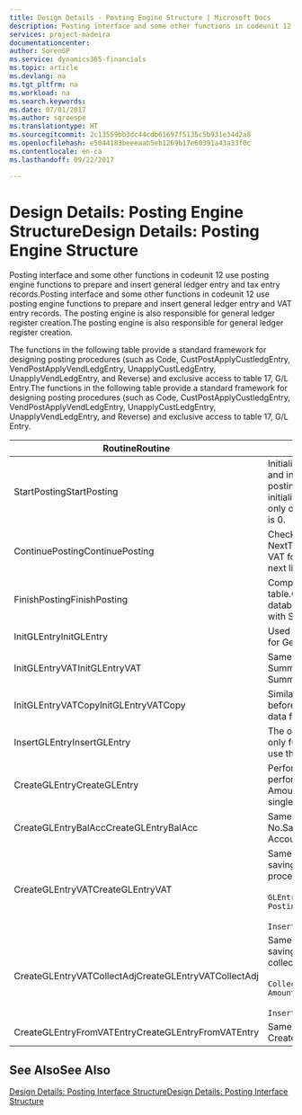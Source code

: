 ```yaml
---
title: Design Details - Posting Engine Structure | Microsoft Docs
description: Posting interface and some other functions in codeunit 12 use posting engine functions to prepare and insert general ledger entry and tax entry records. The posting engine is also responsible for general ledger register creation.
services: project-madeira
documentationcenter: 
author: SorenGP
ms.service: dynamics365-financials
ms.topic: article
ms.devlang: na
ms.tgt_pltfrm: na
ms.workload: na
ms.search.keywords: 
ms.date: 07/01/2017
ms.author: sgroespe
ms.translationtype: HT
ms.sourcegitcommit: 2c13559bb3dc44cdb61697f5135c5b931e34d2a8
ms.openlocfilehash: e5044183beeeaab5eb1269b17e60391a43a33f0c
ms.contentlocale: en-ca
ms.lasthandoff: 09/22/2017

---
```

# <a name="design-details-posting-engine-structure"></a><span data-ttu-id="f6dbc-104">Design Details: Posting Engine Structure</span><span class="sxs-lookup"><span data-stu-id="f6dbc-104">Design Details: Posting Engine Structure</span></span>
<span data-ttu-id="f6dbc-105">Posting interface and some other functions in codeunit 12 use posting engine functions to prepare and insert general ledger entry and tax entry records.</span><span class="sxs-lookup"><span data-stu-id="f6dbc-105">Posting interface and some other functions in codeunit 12 use posting engine functions to prepare and insert general ledger entry and VAT entry records.</span></span> <span data-ttu-id="f6dbc-106">The posting engine is also responsible for general ledger register creation.</span><span class="sxs-lookup"><span data-stu-id="f6dbc-106">The posting engine is also responsible for general ledger register creation.</span></span>  
  
 <span data-ttu-id="f6dbc-107">The functions in the following table provide a standard framework for designing posting procedures (such as Code, CustPostApplyCustledgEntry, VendPostApplyVendLedgEntry, UnapplyCustLedgEntry, UnapplyVendLedgEntry, and Reverse) and exclusive access to table 17, G/L Entry.</span><span class="sxs-lookup"><span data-stu-id="f6dbc-107">The functions in the following table provide a standard framework for designing posting procedures (such as Code, CustPostApplyCustledgEntry, VendPostApplyVendLedgEntry, UnapplyCustLedgEntry, UnapplyVendLedgEntry, and Reverse) and exclusive access to table 17, G/L Entry.</span></span>  
  
|<span data-ttu-id="f6dbc-108">Routine</span><span class="sxs-lookup"><span data-stu-id="f6dbc-108">Routine</span></span>|<span data-ttu-id="f6dbc-109">Description</span><span class="sxs-lookup"><span data-stu-id="f6dbc-109">Description</span></span>|  
|-------------|---------------------------------------|  
|<span data-ttu-id="f6dbc-110">StartPosting</span><span class="sxs-lookup"><span data-stu-id="f6dbc-110">StartPosting</span></span>|<span data-ttu-id="f6dbc-111">Initializes posting buffer TempGLEntryBuf, locks G/L Entry and Tax Entry tables, and initializes Accounting Period, G/L Register, and Exchange Rate.</span><span class="sxs-lookup"><span data-stu-id="f6dbc-111">Initializes posting buffer TempGLEntryBuf, locks G/L Entry and VAT Entry tables, and initializes Accounting Period, G/L Register, and Exchange Rate.</span></span> <span data-ttu-id="f6dbc-112">Should be called only once, then NextEntryNo is 0.</span><span class="sxs-lookup"><span data-stu-id="f6dbc-112">Should be called only once, then NextEntryNo is 0.</span></span>|  
|<span data-ttu-id="f6dbc-113">ContinuePosting</span><span class="sxs-lookup"><span data-stu-id="f6dbc-113">ContinuePosting</span></span>|<span data-ttu-id="f6dbc-114">Checks and posts unrealized tax for previous transaction increment NextTransactionNo and prepares post of next line.</span><span class="sxs-lookup"><span data-stu-id="f6dbc-114">Checks and posts unrealized VAT for previous transaction increment NextTransactionNo and prepares post of next line.</span></span>|  
|<span data-ttu-id="f6dbc-115">FinishPosting</span><span class="sxs-lookup"><span data-stu-id="f6dbc-115">FinishPosting</span></span>|<span data-ttu-id="f6dbc-116">Completes posting by inserting G/L entries from temporary buffer into database table.</span><span class="sxs-lookup"><span data-stu-id="f6dbc-116">Completes posting by inserting G/L entries from temporary buffer into database table.</span></span> <span data-ttu-id="f6dbc-117">Always used together with StartPosting.</span><span class="sxs-lookup"><span data-stu-id="f6dbc-117">Always used together with StartPosting.</span></span> <span data-ttu-id="f6dbc-118">Checks for inconsistencies.</span><span class="sxs-lookup"><span data-stu-id="f6dbc-118">Checks for inconsistencies.</span></span>|  
|<span data-ttu-id="f6dbc-119">InitGLEntry</span><span class="sxs-lookup"><span data-stu-id="f6dbc-119">InitGLEntry</span></span>|<span data-ttu-id="f6dbc-120">Used to initialize new G/L entry for Gen. Jnl Line.</span><span class="sxs-lookup"><span data-stu-id="f6dbc-120">Used to initialize new G/L entry for Gen. Jnl Line.</span></span> <span data-ttu-id="f6dbc-121">Returns GLEntry as parameter.</span><span class="sxs-lookup"><span data-stu-id="f6dbc-121">Returns GLEntry as parameter.</span></span>|  
|<span data-ttu-id="f6dbc-122">InitGLEntryVAT</span><span class="sxs-lookup"><span data-stu-id="f6dbc-122">InitGLEntryVAT</span></span>|<span data-ttu-id="f6dbc-123">Same as InitGLEntry, but also assigns Bal. Account No. and SummarizeVAT.</span><span class="sxs-lookup"><span data-stu-id="f6dbc-123">Same as InitGLEntry, but also assigns Bal. Account No. and SummarizeVAT.</span></span>|  
|<span data-ttu-id="f6dbc-124">InitGLEntryVATCopy</span><span class="sxs-lookup"><span data-stu-id="f6dbc-124">InitGLEntryVATCopy</span></span>|<span data-ttu-id="f6dbc-125">Similar to InitGLEntryTax, but also copies posting groups data from Tax Entry before SummarizeTax.</span><span class="sxs-lookup"><span data-stu-id="f6dbc-125">Similar to InitGLEntryVAT, but also copies posting groups data from VAT Entry before SummarizeVAT.</span></span>|  
|<span data-ttu-id="f6dbc-126">InsertGLEntry</span><span class="sxs-lookup"><span data-stu-id="f6dbc-126">InsertGLEntry</span></span>|<span data-ttu-id="f6dbc-127">The only function that inserts G/L entry into global TempGLEntryBuf table.</span><span class="sxs-lookup"><span data-stu-id="f6dbc-127">The only function that inserts G/L entry into global TempGLEntryBuf table.</span></span> <span data-ttu-id="f6dbc-128">Always use this function for insert.</span><span class="sxs-lookup"><span data-stu-id="f6dbc-128">Always use this function for insert.</span></span>|  
|<span data-ttu-id="f6dbc-129">CreateGLEntry</span><span class="sxs-lookup"><span data-stu-id="f6dbc-129">CreateGLEntry</span></span>|<span data-ttu-id="f6dbc-130">Performs an InitGLEntry, assigns Additional Currency Amount, and then performs InsertGLEntry.</span><span class="sxs-lookup"><span data-stu-id="f6dbc-130">Performs an InitGLEntry, assigns Additional Currency Amount, and then performs InsertGLEntry.</span></span> <span data-ttu-id="f6dbc-131">Replaces several lines of code with a single function call.</span><span class="sxs-lookup"><span data-stu-id="f6dbc-131">Replaces several lines of code with a single function call.</span></span>|  
|<span data-ttu-id="f6dbc-132">CreateGLEntryBalAcc</span><span class="sxs-lookup"><span data-stu-id="f6dbc-132">CreateGLEntryBalAcc</span></span>|<span data-ttu-id="f6dbc-133">Same as CreateGLEntry, but also assigns Bal. Account Type and Bal. Account No.</span><span class="sxs-lookup"><span data-stu-id="f6dbc-133">Same as CreateGLEntry, but also assigns Bal. Account Type and Bal. Account No.</span></span>|  
|<span data-ttu-id="f6dbc-134">CreateGLEntryVAT</span><span class="sxs-lookup"><span data-stu-id="f6dbc-134">CreateGLEntryVAT</span></span>|<span data-ttu-id="f6dbc-135">Same as CreateGLEntry, but with additional processing for posting groups and saving to temporary Tax buffer:</span><span class="sxs-lookup"><span data-stu-id="f6dbc-135">Same as CreateGLEntry, but with additional processing for posting groups and saving to temporary VAT buffer:</span></span><br /><br /> `GLEntry.CopyPostingGroupsFromDtldCVBuf(DtldCVLedgEntryBuf,GenJnlLine."Gen. Posting Type");`<br /><br /> `InsertVATEntriesFromTemp(DtldCVLedgEntryBuf,GLEntry);`|  
|<span data-ttu-id="f6dbc-136">CreateGLEntryVATCollectAdj</span><span class="sxs-lookup"><span data-stu-id="f6dbc-136">CreateGLEntryVATCollectAdj</span></span>|<span data-ttu-id="f6dbc-137">Same as CreateGLEntry, but with additional collection of adjustments and saving to temporary Tax buffer:</span><span class="sxs-lookup"><span data-stu-id="f6dbc-137">Same as CreateGLEntry, but with additional collection of adjustments and saving to temporary VAT buffer:</span></span><br /><br /> `CollectAdjustment(AdjAmount,GLEntry.Amount,GLEntry."Additional-Currency Amount",OriginalDateSet);`<br /><br /> `InsertVATEntriesFromTemp(DtldCVLedgEntryBuf,GLEntry);`|  
|<span data-ttu-id="f6dbc-138">CreateGLEntryFromVATEntry</span><span class="sxs-lookup"><span data-stu-id="f6dbc-138">CreateGLEntryFromVATEntry</span></span>|<span data-ttu-id="f6dbc-139">Same as CreateGLEntry, but also copies posting groups from Tax entry.</span><span class="sxs-lookup"><span data-stu-id="f6dbc-139">Same as CreateGLEntry, but also copies posting groups from VAT entry.</span></span>|  
  
## <a name="see-also"></a><span data-ttu-id="f6dbc-140">See Also</span><span class="sxs-lookup"><span data-stu-id="f6dbc-140">See Also</span></span>  
 [<span data-ttu-id="f6dbc-141">Design Details: Posting Interface Structure</span><span class="sxs-lookup"><span data-stu-id="f6dbc-141">Design Details: Posting Interface Structure</span></span>](design-details-posting-interface-structure.md)
